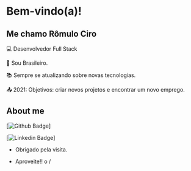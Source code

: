 # Bem-vindo(a)!
 
## Me chamo Rômulo Ciro

 

:computer: Desenvolvedor Full Stack

:house_with_garden: Sou Brasileiro.

:books: Sempre se atualizando sobre novas tecnologias.

:outbox_tray: 2021: Objetivos: criar novos projetos e encontrar um novo emprego.

 

## About me

[![Github Badge](https://img.shields.io/badge/-Github-000?style=flat-square&logo=Github&logoColor=white&link=https://github.com/romulociro)]

[![Linkedin Badge](https://img.shields.io/badge/-LinkedIn-blue?style=flat-square&logo=Linkedin&logoColor=white&link=romulociro)]



- Obrigado pela visita.

- Aproveite!! o /
